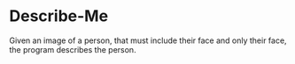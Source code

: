 # Describe-Me
Given an image of a person, that must include their face and only their face, the program describes the person.
